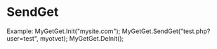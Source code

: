 # SendGet
Example:
MyGetGet.Init("mysite.com");
MyGetGet.SendGet("test.php?user=test", myotvet);
MyGetGet.DeInit();
